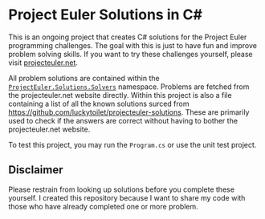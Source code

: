 # Project Euler Solutions in C#
This is an ongoing project that creates C# solutions for the Project Euler programming challenges. The goal with this is just to have fun and improve problem solving skills. If you want to try these challenges yourself, please visit [projecteuler.net](https://projecteuler.net/).

All problem solutions are contained within the [`ProjectEuler.Solutions.Solvers`](https://github.com/Alvtron/ProjectEuler/tree/master/ProjectEuler.Solutions/Solvers) namespace. Problems are fetched from the projecteuler.net website directly. Within this project is also a file containing a list of all the known solutions surced from https://github.com/luckytoilet/projecteuler-solutions. These are primarily used to check if the answers are correct without having to bother the projecteuler.net website.

To test this project, you may run the `Program.cs` or use the unit test project.

## Disclaimer
Please restrain from looking up solutions before you complete these yourself. I created this repository because I want to share my code with those who have already completed one or more problem.
